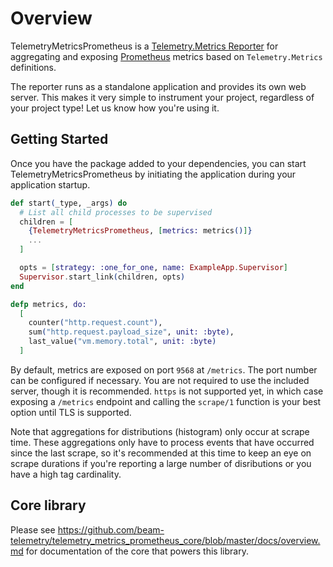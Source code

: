 # Overview

TelemetryMetricsPrometheus is a [Telemetry.Metrics Reporter](https://hexdocs.pm/telemetry_metrics/overview.html#reporters) for aggregating and exposing [Prometheus](https://prometheus.io) metrics based on `Telemetry.Metrics` definitions. 

The reporter runs as a standalone application and provides its own web server. This
makes it very simple to instrument your project, regardless of your project type! Let
us know how you're using it.

## Getting Started

Once you have the package added to your dependencies, you can start 
TelemetryMetricsPrometheus by initiating the application during
your application startup.

```elixir
def start(_type, _args) do
  # List all child processes to be supervised
  children = [
    {TelemetryMetricsPrometheus, [metrics: metrics()]}
    ...
  ]

  opts = [strategy: :one_for_one, name: ExampleApp.Supervisor]
  Supervisor.start_link(children, opts)
end

defp metrics, do:
  [
    counter("http.request.count"),
    sum("http.request.payload_size", unit: :byte),
    last_value("vm.memory.total", unit: :byte)
  ]

```

By default, metrics are exposed on port `9568` at `/metrics`. The port number
can be configured if necessary. You are not required to use the included server,
though it is recommended. `https` is not supported yet, in which case exposing
a `/metrics` endpoint and calling the `scrape/1` function is your best option
until TLS is supported.

Note that aggregations for distributions (histogram) only occur at scrape time.
These aggregations only have to process events that have occurred since the last
scrape, so it's recommended at this time to keep an eye on scrape durations if
you're reporting a large number of disributions or you have a high tag cardinality.

## Core library

Please see https://github.com/beam-telemetry/telemetry_metrics_prometheus_core/blob/master/docs/overview.md for documentation of the core that powers this library.
